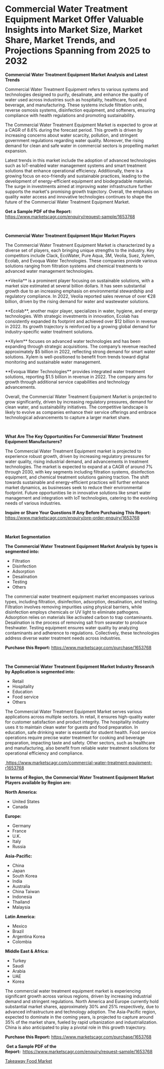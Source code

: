 <p><h1>Commercial Water Treatment Equipment Market Offer Valuable Insights into Market Size, Market Share, Market Trends, and Projections Spanning from 2025 to 2032</h1></p><p><strong>Commercial Water Treatment Equipment Market Analysis and Latest Trends</strong></p>
<p><p>Commercial Water Treatment Equipment refers to various systems and technologies designed to purify, desalinate, and enhance the quality of water used across industries such as hospitality, healthcare, food and beverage, and manufacturing. These systems include filtration units, reverse osmosis systems, disinfection equipment, and softeners, ensuring compliance with health regulations and promoting sustainability.</p><p>The Commercial Water Treatment Equipment Market is expected to grow at a CAGR of 8.6% during the forecast period. This growth is driven by increasing concerns about water scarcity, pollution, and stringent government regulations regarding water quality. Moreover, the rising demand for clean and safe water in commercial sectors is propelling market expansion. </p><p>Latest trends in this market include the adoption of advanced technologies such as IoT-enabled water management systems and smart treatment solutions that enhance operational efficiency. Additionally, there is a growing focus on eco-friendly and sustainable practices, leading to the development of energy-efficient equipment and biodegradable materials. The surge in investments aimed at improving water infrastructure further supports the market's promising growth trajectory. Overall, the emphasis on quality water access and innovative technologies continues to shape the future of the Commercial Water Treatment Equipment Market.</p></p>
<p><strong>Get a Sample PDF of the Report:&nbsp;</strong> <a href="https://www.marketscagr.com/enquiry/request-sample/1653768?utm_campaign=2459&utm_medium=2&utm_source=Github&utm_content=ia&utm_term=06032025&utm_id=commercial-water-treatment-equipment">https://www.marketscagr.com/enquiry/request-sample/1653768</a></p>
<p>&nbsp;</p>
<p><strong>Commercial Water Treatment Equipment Major Market Players</strong></p>
<p><p>The Commercial Water Treatment Equipment Market is characterized by a diverse set of players, each bringing unique strengths to the industry. Key competitors include Clack, EcoWater, Pure Aqua, 3M, Veolia, Suez, Xylem, Ecolab, and Evoqua Water Technologies. These companies provide various solutions ranging from filtration systems and chemical treatments to advanced water management technologies.</p><p>**Veolia** is a prominent player focusing on sustainable solutions, with a market size estimated at several billion dollars. It has seen substantial growth due to an increasing emphasis on environmental stewardship and regulatory compliance. In 2022, Veolia reported sales revenue of over €28 billion, driven by the rising demand for water and wastewater solutions.</p><p>**Ecolab**, another major player, specializes in water, hygiene, and energy technologies. With strategic investments in innovation, Ecolab has consistently expanded its footprint and achieved over $12 billion in revenue in 2022. Its growth trajectory is reinforced by a growing global demand for industry-specific water treatment solutions.</p><p>**Xylem** focuses on advanced water technologies and has been expanding through strategic acquisitions. The company’s revenue reached approximately $5 billion in 2022, reflecting strong demand for smart water solutions. Xylem is well-positioned to benefit from trends toward digital monitoring and sustainable water management.</p><p>**Evoqua Water Technologies** provides integrated water treatment solutions, reporting $1.5 billion in revenue in 2022. The company aims for growth through additional service capabilities and technology advancements.</p><p>Overall, the Commercial Water Treatment Equipment Market is projected to grow significantly, driven by increasing regulatory pressures, demand for clean water, and sustainability initiatives. The competitive landscape is likely to evolve as companies enhance their service offerings and embrace technological advancements to capture a larger market share.</p></p>
<p>&nbsp;</p>
<p><strong>What Are The Key Opportunities For Commercial Water Treatment Equipment Manufacturers?</strong></p>
<p><p>The Commercial Water Treatment Equipment market is projected to experience robust growth, driven by increasing regulatory pressures for water quality, rising industrial demand, and advancements in treatment technologies. The market is expected to expand at a CAGR of around 7% through 2030, with key segments including filtration systems, disinfection equipment, and chemical treatment solutions gaining traction. The shift towards sustainable and energy-efficient practices will further enhance market dynamics, as businesses seek to reduce their environmental footprint. Future opportunities lie in innovative solutions like smart water management and integration with IoT technologies, catering to the evolving needs of various industries.</p></p>
<p><strong>Inquire or Share Your Questions If Any Before Purchasing This Report:</strong> <a href="https://www.marketscagr.com/enquiry/pre-order-enquiry/1653768?utm_campaign=2459&utm_medium=2&utm_source=Github&utm_content=ia&utm_term=06032025&utm_id=commercial-water-treatment-equipment">https://www.marketscagr.com/enquiry/pre-order-enquiry/1653768</a></p>
<p>&nbsp;</p>
<p><strong>Market Segmentation</strong></p>
<p><strong>The Commercial Water Treatment Equipment Market Analysis by types is segmented into:</strong></p>
<p><ul><li>Filtration</li><li>Disinfection</li><li>Adsorption</li><li>Desalination</li><li>Testing</li><li>Others</li></ul></p>
<p><p>The commercial water treatment equipment market encompasses various types, including filtration, disinfection, adsorption, desalination, and testing. Filtration involves removing impurities using physical barriers, while disinfection employs chemicals or UV light to eliminate pathogens. Adsorption relies on materials like activated carbon to trap contaminants. Desalination is the process of removing salt from seawater to produce freshwater. Testing equipment ensures water quality by analyzing contaminants and adherence to regulations. Collectively, these technologies address diverse water treatment needs across industries.</p></p>
<p><strong>Purchase this Report:&nbsp;</strong><a href="https://www.marketscagr.com/purchase/1653768?utm_campaign=2459&utm_medium=2&utm_source=Github&utm_content=ia&utm_term=06032025&utm_id=commercial-water-treatment-equipment">https://www.marketscagr.com/purchase/1653768</a></p>
<p>&nbsp;</p>
<p><strong>The Commercial Water Treatment Equipment Market Industry Research by Application is segmented into:</strong></p>
<p><ul><li>Retail</li><li>Hospitality</li><li>Education</li><li>Food service</li><li>Others</li></ul></p>
<p><p>The Commercial Water Treatment Equipment Market serves various applications across multiple sectors. In retail, it ensures high-quality water for customer satisfaction and product integrity. The hospitality industry uses it to maintain clean water for guests and food preparation. In education, safe drinking water is essential for student health. Food service operations require precise water treatment for cooking and beverage preparation, impacting taste and safety. Other sectors, such as healthcare and manufacturing, also benefit from reliable water treatment solutions for operational efficiency and compliance.</p></p>
<p><a href="https://www.marketscagr.com/commercial-water-treatment-equipment-r1653768?utm_campaign=2459&utm_medium=2&utm_source=Github&utm_content=ia&utm_term=06032025&utm_id=commercial-water-treatment-equipment">&nbsp;https://www.marketscagr.com/commercial-water-treatment-equipment-r1653768</a></p>
<p><strong>In terms of Region, the Commercial Water Treatment Equipment Market Players available by Region are:</strong></p>
<p>
    <p> <strong> North America: </strong>
        <ul>
            <li>United States</li>
            <li>Canada</li>
        </ul>
        </p> 
    <p> <strong> Europe: </strong>
        <ul>
            <li>Germany</li>
            <li>France</li>
            <li>U.K.</li>
            <li>Italy</li>
            <li>Russia</li>
        </ul>
        </p> 
    <p> <strong> Asia-Pacific: </strong>
        <ul>
            <li>China</li>
            <li>Japan</li>
            <li>South Korea</li>
            <li>India</li>
            <li>Australia</li>
            <li>China Taiwan</li>
            <li>Indonesia</li>
            <li>Thailand</li>
            <li>Malaysia</li>
        </ul>
        </p> 
    <p> <strong> Latin America: </strong>
        <ul>
            <li>Mexico</li>
            <li>Brazil</li>
            <li>Argentina Korea</li>
            <li>Colombia</li>
        </ul>
        </p> 
    <p> <strong> Middle East & Africa: </strong>
        <ul>
            <li>Turkey</li>
            <li>Saudi</li>
            <li>Arabia</li>
            <li>UAE</li>
            <li>Korea</li>
        </ul>
    </p>
    </p>
<p><p>The commercial water treatment equipment market is experiencing significant growth across various regions, driven by increasing industrial demand and stringent regulations. North America and Europe currently hold substantial market shares, approximately 30% and 25% respectively, due to advanced infrastructure and technology adoption. The Asia-Pacific region, expected to dominate in the coming years, is projected to capture around 35% of the market share, fueled by rapid urbanization and industrialization. China is also anticipated to play a pivotal role in this growth trajectory.</p></p>
<p><strong>Purchase this Report: </strong><a href="https://www.marketscagr.com/purchase/1653768?utm_campaign=2459&utm_medium=2&utm_source=Github&utm_content=ia&utm_term=06032025&utm_id=commercial-water-treatment-equipment">https://www.marketscagr.com/purchase/1653768</a></p>
<p>&nbsp;<strong>Get a Sample PDF of the Report:&nbsp;&nbsp;</strong><a href="https://www.marketscagr.com/enquiry/request-sample/1653768?utm_campaign=2459&utm_medium=2&utm_source=Github&utm_content=ia&utm_term=06032025&utm_id=commercial-water-treatment-equipment">https://www.marketscagr.com/enquiry/request-sample/1653768</a></p>
<p><strong></strong></p>
<p><p><a href="https://github.com/dmitriyvo6rog/Market-Research-Report-List-1/blob/main/takeaway-food-market.md?utm_campaign=2459&utm_medium=2&utm_source=Github&utm_content=ia&utm_term=06032025&utm_id=commercial-water-treatment-equipment">Takeaway Food Market</a></p></p>